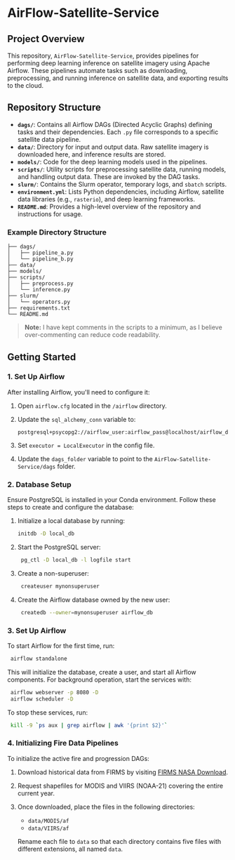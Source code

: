 # AirFlow-Satellite-Service

## Project Overview
This repository, `AirFlow-Satellite-Service`, provides pipelines for performing deep learning inference on satellite imagery using Apache Airflow. These pipelines automate tasks such as downloading, preprocessing, and running inference on satellite data, and exporting results to the cloud.

## Repository Structure
- **`dags/`**: Contains all Airflow DAGs (Directed Acyclic Graphs) defining tasks and their dependencies. Each `.py` file corresponds to a specific satellite data pipeline.
- **`data/`**: Directory for input and output data. Raw satellite imagery is downloaded here, and inference results are stored.
- **`models/`**: Code for the deep learning models used in the pipelines.
- **`scripts/`**: Utility scripts for preprocessing satellite data, running models, and handling output data. These are invoked by the DAG tasks.
- **`slurm/`**: Contains the Slurm operator, temporary logs, and `sbatch` scripts.
- **`environment.yml`**: Lists Python dependencies, including Airflow, satellite data libraries (e.g., `rasterio`), and deep learning frameworks.
- **`README.md`**: Provides a high-level overview of the repository and instructions for usage.

### Example Directory Structure
```plaintext
├── dags/
│   ├── pipeline_a.py
│   └── pipeline_b.py
├── data/
├── models/
├── scripts/
│   ├── preprocess.py
│   └── inference.py
├── slurm/
│   └── operators.py
├── requirements.txt
└── README.md
```

> **Note:** I have kept comments in the scripts to a minimum, as I believe over-commenting can reduce code readability.

## Getting Started

### 1. Set Up Airflow

After installing Airflow, you'll need to configure it:

1. Open `airflow.cfg` located in the `/airflow` directory.
2. Update the `sql_alchemy_conn` variable to:

   ```plaintext
   postgresql+psycopg2://airflow_user:airflow_pass@localhost/airflow_db
   ```
3. Set `executor = LocalExecutor` in the config file.
4. Update the `dags_folder` variable to point to the `AirFlow-Satellite-Service/dags` folder.

### 2. Database Setup

Ensure PostgreSQL is installed in your Conda environment. Follow these steps to create and configure the database:

1. Initialize a local database by running:
   ```bash
   initdb -D local_db
   ```
2. Start the PostgreSQL server:
   ```bash
    pg_ctl -D local_db -l logfile start
   ```
3. Create a non-superuser:
   ```bash
    createuser mynonsuperuser
   ```
4. Create the Airflow database owned by the new user:
   ```bash
    createdb --owner=mynonsuperuser airflow_db
   ```

### 3. Set Up Airflow

To start Airflow for the first time, run:
   ```bash
    airflow standalone
   ```
This will initialize the database, create a user, and start all Airflow components. For background operation, start the services with:
   ```bash
    airflow webserver -p 8080 -D
    airflow scheduler -D
   ```
To stop these services, run:
   ```bash
    kill -9 `ps aux | grep airflow | awk '{print $2}'`
   ```
### 4. Initializing Fire Data Pipelines
To initialize the active fire and progression DAGs:

1. Download historical data from FIRMS by visiting [FIRMS NASA Download](https://firms.modaps.eosdis.nasa.gov/download/).
2. Request shapefiles for MODIS and VIIRS (NOAA-21) covering the entire current year.
3. Once downloaded, place the files in the following directories:
   - `data/MODIS/af`
   - `data/VIIRS/af`

   Rename each file to `data` so that each directory contains five files with different extensions, all named `data`.

